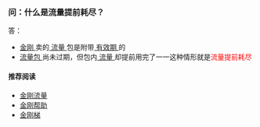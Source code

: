 ### 问：什么是流量提前耗尽？
答：
- [ 金刚 ](https://a2zitpro.github.io/web/a2zitpro)卖的[ 流量 ](https://a2zitpro.github.io/web/kkdatatraffic)包是附带[ 有效期 ](https://a2zitpro.github.io/web/流量包有效期)的
- [ 流量包 ](https://a2zitpro.github.io/web/流量包)尚未过期，但包内[ 流量 ](https://a2zitpro.github.io/web/kkdatatraffic)却提前用完了一一这种情形就是<font color="red">流量提前耗尽</font>

#### 推荐阅读

- [金刚流量](https://a2zitpro.github.io/web/list_kkdatatraffic)
- [金刚帮助](https://a2zitpro.github.io/web/list_helpkkvpn)
- [金刚梯](https://a2zitpro.github.io/web/dlb)

